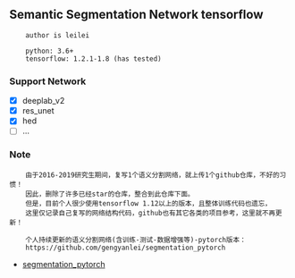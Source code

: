 ## Semantic Segmentation Network tensorflow
```
    author is leilei
    
    python: 3.6+
    tensorflow: 1.2.1-1.8 (has tested)
```

### Support Network
- [x] deeplab_v2
- [x] res_unet
- [x] hed
- [ ] ...

### Note
```
    由于2016-2019研究生期间，复写1个语义分割网络，就上传1个github仓库，不好的习惯！
    因此，删除了许多已经star的仓库，整合到此仓库下面。
    但是，目前个人很少使用tensorflow 1.12以上的版本，且整体训练代码也遗忘，
    这里仅记录自己复写的网络结构代码，github也有其它各类的项目参考，这里就不再更新！
    
    个人持续更新的语义分割网络(含训练-测试-数据增强等)-pytorch版本：
    https://github.com/gengyanlei/segmentation_pytorch
```
+ [segmentation_pytorch](https://github.com/gengyanlei/segmentation_pytorch)

